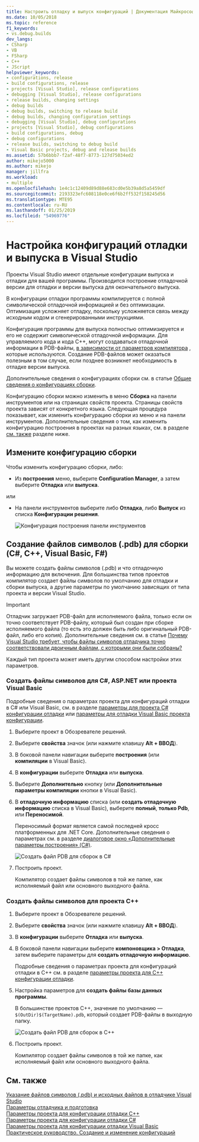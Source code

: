 ```yaml
---
title: Настроить отладку и выпуск конфигураций | Документация Майкрософт
ms.date: 10/05/2018
ms.topic: reference
f1_keywords:
- vs.debug.builds
dev_langs:
- CSharp
- VB
- FSharp
- C++
- JScript
helpviewer_keywords:
- configurations, release
- build configurations, release
- projects [Visual Studio], release configurations
- debugging [Visual Studio], release configurations
- release builds, changing settings
- debug builds
- debug builds, switching to release build
- debug builds, changing configuration settings
- debugging [Visual Studio], debug configurations
- projects [Visual Studio], debug configurations
- build configurations, debug
- debug configurations
- release builds, switching to debug build
- Visual Basic projects, debug and release builds
ms.assetid: 57b6bbb7-f2af-48f7-8773-127d75034ed2
author: mikejo5000
ms.author: mikejo
manager: jillfra
ms.workload:
- multiple
ms.openlocfilehash: 1e4c1c12409d89d88e683cd0e5b39a8d5a5459df
ms.sourcegitcommit: 2193323efc608118e0ce6f6b2ff532f158245d56
ms.translationtype: MTE95
ms.contentlocale: ru-RU
ms.lasthandoff: 01/25/2019
ms.locfileid: "54969776"
---
```

# <a name="set-debug-and-release-configurations-in-visual-studio"></a>Настройка конфигураций отладки и выпуска в Visual Studio

Проекты Visual Studio имеют отдельные конфигурации выпуска и отладки для вашей программы. Производится построение отладочной версии для отладки и версии выпуска для окончательного выпуска.

В конфигурации отладки программы компилируется с полной символической отладочной информацией и без оптимизации. Оптимизация усложняет отладку, поскольку усложняется связь между исходным кодом и сгенерированными инструкциями.

Конфигурация программы для выпуска полностью оптимизируется и его не содержит символической отладочной информации. Для управляемого кода и кода C++, могут создаваться отладочной информации в PDB-файлы, [в зависимости от параметров компилятора](#BKMK_symbols_release) , которые используются. Создание PDB-файлов может оказаться полезным в том случае, если позднее возникнет необходимость в отладке версии выпуска.

Дополнительные сведения о конфигурациях сборки см. в статье [Общие сведения о конфигурациях сборки](../ide/understanding-build-configurations.md).

Конфигурацию сборки можно изменить в меню **Сборка** на панели инструментов или на страницах свойств проекта. Страницы свойств проекта зависят от конкретного языка. Следующая процедура показывает, как изменить конфигурацию сборки из меню и на панели инструментов. Дополнительные сведения о том, как изменить конфигурацию построения в проектах на разных языках, см. в разделе [см. также](#see-also) разделе ниже.

## <a name="change-the-build-configuration"></a>Измените конфигурацию сборки

Чтобы изменить конфигурацию сборки, либо:

* Из **построения** меню, выберите **Configuration Manager**, а затем выберите **Отладка** или **выпуска**.

или

* На панели инструментов выберите либо **Отладка**, либо **Выпуск** из списка **Конфигурации решения**.

  ![Конфигурация построения панели инструментов](../debugger/media/toolbarbuildconfiguration.png "ToolbarBuildConfiguration")

## <a name="BKMK_symbols_release"></a>Создание файлов символов (.pdb) для сборки (C#, C++, Visual Basic, F#)

Вы можете создать файлы символов (.pdb) и что отладочную информацию для включения. Для большинства типов проектов компилятор создает файлы символов по умолчанию для отладки и сборки выпуска, а другие параметры по умолчанию зависящих от типа проекта и версии Visual Studio.

> [!IMPORTANT]
> Отладчик загружает PDB-файл для исполняемого файла, только если он точно соответствует PDB-файлу, который был создан при сборке исполняемого файла (то есть это должен быть либо оригинальный PDB-файл, либо его копия). Дополнительные сведения см. в статье [Почему Visual Studio требует, чтобы файлы символов отладчика точно соответствовали двоичным файлам, с которыми они были собраны?](https://blogs.msdn.microsoft.com/jimgries/2007/07/06/why-does-visual-studio-require-debugger-symbol-files-to-exactly-match-the-binary-files-that-they-were-built-with/)

Каждый тип проекта может иметь другим способом настройки этих параметров.

### <a name="generate-symbol-files-for-a-c-aspnet-or-visual-basic-project"></a>Создать файлы символов для C#, ASP.NET или проекта Visual Basic

Подробные сведения о параметрах проекта для конфигураций отладки в C# или Visual Basic, см. в разделе [параметры для проекта C# конфигурации отладки](../debugger/project-settings-for-csharp-debug-configurations.md) или [параметры для отладки Visual Basic проекта конфигурации](../debugger/project-settings-for-a-visual-basic-debug-configuration.md).

1. Выберите проект в Обозревателе решений.

2. Выберите **свойства** значок (или нажмите клавишу **Alt + ВВОД**).

3. В боковой панели навигации выберите **построения** (или **компиляции** в Visual Basic).

4. В **конфигурации** выберите **Отладка** или **выпуска**.

5. Выберите **Дополнительно** кнопку (или **Дополнительные параметры компиляции** кнопки в Visual Basic).

6. В **отладочную информацию** списка (или **создать отладочную информацию** списка в Visual Basic), выберите **полный**, **только Pdb**, или **Переносимой**.

   Переносимый формат является самой последней кросс платформенных для .NET Core. Дополнительные сведения о параметрах см. в разделе [диалоговое окно «Дополнительные параметры построения» (C#)](../ide/reference/advanced-build-settings-dialog-box-csharp.md).

   ![Создать файл PDB для сборок в C# ](../debugger/media/dbg_project_properties_pdb_csharp.png "GeneratePDBsForCSharp")

7. Построить проект.

   Компилятор создает файлы символов в той же папке, как исполняемый файл или основного выходного файла.

### <a name="generate-symbol-files-for-a-c-project"></a>Создать файлы символов для проекта C++

1. Выберите проект в Обозревателе решений.

2. Выберите **свойства** значок (или нажмите клавишу **Alt + ВВОД**).

3. В **конфигурации** выберите **Отладка** или **выпуска**.

4. В боковой панели навигации выберите **компоновщика > Отладка**, затем выберите параметры для **создать отладочную информацию**.

   Подробные сведения о параметрах проекта для конфигураций отладки в C++ см. в разделе [параметры проекта для C++ конфигурации отладки](../debugger/project-settings-for-a-cpp-debug-configuration.md).

5. Настройка параметров для **создать файлы базы данных программы**.

   В большинстве проектов C++, значение по умолчанию — `$(OutDir)$(TargetName).pdb`, который создает PDB-файлы в выходную папку.

   ![Создать файл PDB для сборок в C++](../debugger/media/dbg_project_properties_pdb_cplusplus.png "GeneratePDBsforCPlusPlus")

6. Построить проект.

   Компилятор создает файлы символов в той же папке, как исполняемый файл или основного выходного файла.

## <a name="see-also"></a> См. также
 
[Указание файлов символов (.pdb) и исходных файлов в отладчике Visual Studio](../debugger/specify-symbol-dot-pdb-and-source-files-in-the-visual-studio-debugger.md)<br/>
[Параметры отладчика и подготовка](../debugger/debugger-settings-and-preparation.md)<br/>
[Параметры проекта для конфигурации отладки C++](../debugger/project-settings-for-a-cpp-debug-configuration.md)<br/>
[Параметры проекта для конфигурации отладки C#](../debugger/project-settings-for-csharp-debug-configurations.md)<br/>
[Параметры проекта для конфигурации отладки Visual Basic](../debugger/project-settings-for-a-visual-basic-debug-configuration.md)<br/>
[Практическое руководство. Создание и изменение конфигураций](../ide/how-to-create-and-edit-configurations.md)
